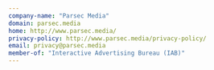 ```yaml
---
company-name: "Parsec Media"
domain: parsec.media
home: http://www.parsec.media/
privacy-policy: http://www.parsec.media/privacy-policy/
email: privacy@parsec.media
member-of: "Interactive Advertising Bureau (IAB)"
---
```




